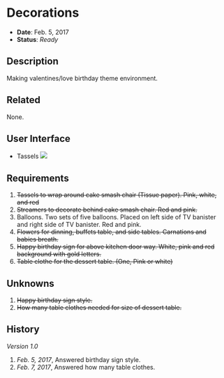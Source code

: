 # Decorations

- **Date**: Feb. 5, 2017
- **Status**: *Ready*

## Description

Making valentines/love birthday theme environment.

## Related

None.

## User Interface

- Tassels ![](https://images.duckduckgo.com/iu/?u=http%3A%2F%2Fasmallsnippet.com%2Fwp-content%2Fuploads%2F2014%2F09%2FDSC_0112-Version-2-copy.jpg&f=1)

## Requirements

1. ~~Tassels to wrap around cake smash chair (Tissue paper). Pink, white, and red~~
2. ~~Streamers to decorate behind cake smash chair. Red and pink.~~
3. Balloons. Two sets of five balloons. Placed on left side of TV banister and right side of TV banister. Red and pink.
4. ~~Flowers for dinning, buffets table, and side tables. Carnations and babies breath.~~
5. ~~Happy birthday sign for above kitchen door way. White, pink and red background with gold letters.~~
6. ~~Table clothe for the dessert table. (One, Pink or white)~~

## Unknowns

1. ~~Happy birthday sign style.~~
2. ~~How many table clothes needed for size of dessert table.~~

## History

*Version 1.0*

1. *Feb. 5, 2017*, Answered birthday sign style.
1. *Feb. 7, 2017*, Answered how many table clothes.
